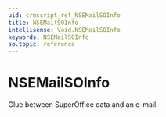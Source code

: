 ```yaml
---
uid: crmscript_ref_NSEMailSOInfo
title: NSEMailSOInfo
intellisense: Void.NSEMailSOInfo
keywords: NSEMailSOInfo
so.topic: reference
---
```


# NSEMailSOInfo

Glue between SuperOffice data and an e-mail.
